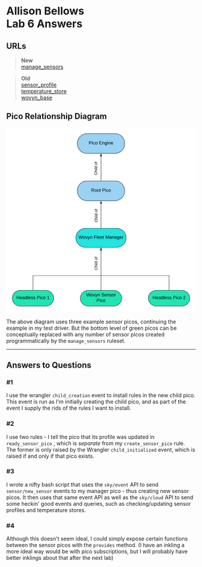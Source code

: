 # Allison Bellows</br>Lab 6 Answers

## URLs

> **New** </br>
>[manage_sensors](https://raw.githubusercontent.com/albellows/reimagined-guacamole/master/lab6/manage_sensors.krl)

> **Old** </br>
>[sensor_profile](https://raw.githubusercontent.com/albellows/reimagined-guacamole/master/lab6/sensor_profile.krl) </br>
[temperature_store](https://raw.githubusercontent.com/albellows/reimagined-guacamole/master/lab6/temperature_store.krl)</br>
[wovyn_base](https://raw.githubusercontent.com/albellows/reimagined-guacamole/master/lab6/wovyn_base.krl)

## Pico Relationship Diagram

![PicoSystem](PicoSystem.png)

The above diagram uses three example sensor picos, continuing the example in my test driver.  But the bottom level of green picos can be conceptually replaced with any number of sensor picos created programmatically by the `manage_sensors` ruleset.

---

## Answers to Questions

### #1

I use the wrangler `child_creation` event to install rules in the new child pico.  This event is run as I'm initially creating the child pico, and as part of the event I supply the rids of the rules I want to install.

### #2

I use two rules - I tell the pico that its profile was updated in `ready_sensor_pico` , which is *separate* from my `create_sensor_pico` rule.  The former is only raised by the Wrangler `child_initialized` event, which is raised if and only if that pico exists.

### #3

I wrote a nifty bash script that uses the `sky/event` API to send `sensor/new_sensor` events to my manager pico - thus creating new sensor picos. It then uses that same event API as well as the `sky/cloud` API to send some heckin' good events and queries, such as checking/updating sensor profiles and temperature stores.

### #4

Although this doesn't seem ideal, I could simply expose certain functions between the sensor picos with the `provides` method.  (I have an inkling a more ideal way would be with pico subscriptions, but I will probably have better inklings about that after the next lab)
